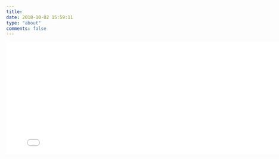 ```yaml
---
title: 
date: 2018-10-02 15:59:11
type: "about"
comments: false 
---
```


<iframe 
	height=300 width=800 
	src="/video/hop.mp4" 
	frameborder=0 allowfullscreen>
</iframe>